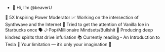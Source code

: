 - 👋 Hi, I’m @beaverU

🚀 5X Inspiring Power Moderator 
📈 Working on the intersection of Synthwave and the Internet 
🤩 Tried to get the attention of Vanilla Ice in Starbucks once 
🗣 J-Pop/Millionaire Mindsets/Bullshit 
💪 Producing deep kindred spirits that drive infuriation 
📚 Currently reading - An Introduction to Tesla 
🔸 Your limitation — it’s only your imagination 🙏

<!---
beaverU/beaverU is a ✨ special ✨ repository because its `README.md` (this file) appears on your GitHub profile.
You can click the Preview link to take a look at your changes.
--->
